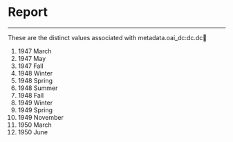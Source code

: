 # Report
---
These are the distinct values associated with metadata.oai_dc:dc.dc:date:

1. 1947 March
2. 1947 May
3. 1947 Fall
4. 1948 Winter
5. 1948 Spring
6. 1948 Summer
7. 1948 Fall
8. 1949 Winter
9. 1949 Spring
10. 1949 November
11. 1950 March
12. 1950 June
